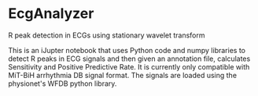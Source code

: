 # EcgAnalyzer
R peak detection in ECGs using stationary wavelet transform

This is an iJupter notebook that uses Python code and numpy libraries to detect R peaks in ECG signals and then given an annotation file, calculates Sensitivity and Positive Predictive Rate. It is currently only compatible with MiT-BiH arrhythmia DB signal format. The signals are loaded using the physionet's WFDB python library. 
